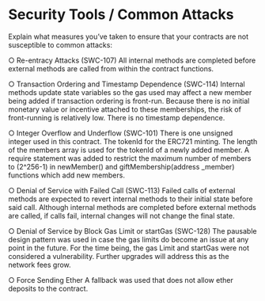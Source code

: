# Security Tools / Common Attacks

Explain what measures you’ve taken to ensure that your contracts are not susceptible to common attacks:

○  	Re-entracy Attacks (SWC-107)
    All internal methods are completed before external methods are called from within the contract functions.

○  	Transaction Ordering and Timestamp Dependence (SWC-114)
    Internal methods update state variables so the gas used may affect a new member being added if transaction ordering is front-run. Because there is no initial monetary value or incentive attached to these memberships, the risk of front-running is relatively low. There is no timestamp dependence.

○  	Integer Overflow and Underflow (SWC-101)
    There is one unsigned integer used in this contract. The tokenId for the ERC721 minting. The length of the members array is used for the tokenId of a newly added member. A require statement was added to restrict the maximum number of members to (2^256-1) in newMember() and giftMembership(address _member) functions which add new members.
   
○  	Denial of Service with Failed Call (SWC-113)
    Failed calls of external methods are expected to revert internal methods to their initial state before said call. Although internal methods are completed before external methods are called, if calls fail, internal changes will not change the final state.

○  	Denial of Service by Block Gas Limit or startGas (SWC-128)
    The pausable design pattern was used in case the gas limits do become an issue at any point in the future. For the time being, the gas Limit and startGas were not considered a vulnerability. Further upgrades will address this as the network fees grow.

○  	Force Sending Ether
    A fallback was used that does not allow ether deposits to the contract.